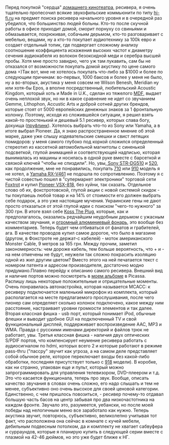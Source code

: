 Перед покупкой "сердца" <a href="/blog/165.html">домашнего кинотеатра</a>, ресивера, я очень тщательно пропесочил всякие звукофильские коммьюнити по типу <a href="http://www.hi-fi.ru/forum/forums.php3">hi-fi.ru</a> на предмет поиска ресивера начального уровня и в очередной раз убедился, что большинство людей больны. Кто-то после скучной работы в офисе приходит домой, сморит порнуху со свиньями и обмазывается, похрюкивая, собачьим дерьмом, кто-то разговаривает с мебелью, вещами, ну а кто-то покупает аудиотехнику за 100k евро и создает отдельный топик, где подвергает сложному анализу соотношение коэффициента искажения высоких частот к диаметру сечения аудиокабеля из волокон безоксидной меди и серебра высшей пробы. Хотя мне просто завидно, чего уж там лукавить, сам бы не отказался от возможности покупать домой акустику по цене самого дома =)Так вот, мне не хотелось покупать что-либо за $1000 и более по следующим причинам: во-первых, 1000 баксов и более у меня не было, ну а во-вторых, акустика у меня совсем не Wilson Benesh, Meridian ну или хотя-бы Epos, а вполне посредственный, любительский Acoustic Kingdom, который хоть и Made in U.K., сделан из тяжелого <a href="http://ru.wikipedia.org/wiki/Древесноволокнистая_плита_средней_плотности">MDF</a>, выдает очень неплохой звук, но ни в какое сравнение не идет со звучанием Gemme, Lithophon, Accustic Arts и доброй сотней других брендов, которые стоят от 5000 европейских денежных знаков за 1 фронтальную колонку. Поэтому, исходя из сложившейся ситуации, я решил взять какой-то простенький и дешевый 5.1 ресивер, которых слава богу, дохуища (<a href="http://www.productwiki.com/a-v-receivers/main/range_msrp-hi_450/">пруфлинк</a>). Хотелось выбрать что-то из Sony или Yamaha, а в итоге выбрал Pioneer. Да, я знаю распространенное мнение об этой марке, даже уже слышу издевательские смешки и свист летящих помидоров: у меня самого глубоко под коркой сложился определенный стереотип из кассетной автомобильной магнитолы с синенькой подсветкой, глупой анимацией и соответствующей надписью, которая вынималась из машины и носилась в одной руке вместе с барсеткой и связкой ключей "чтобы не спиздили". Но, увы,<a href="http://www.sony.ru/product/hcs-home-cinema-receiver/str-dg510"> Sony STR-DG510</a> и <a href="http://www.sony.ru/product/hcs-home-cinema-receiver/str-dg520">520</a>, как продолжение, мне не понравились, покупать <a href="http://www.sony.ru/product/hcs-home-cinema-receiver/str-dg710">710</a> или <a href="http://www.sony.ru/product/hcs-home-cinema-receiver/str-dg910">910</a> модель я не хотел, а <a href="http://www.yamaha.co.jp/english/product/av/products/ht/rxv461.html">Yamaha RX-V461</a> не подошла по сопротивлению. Поэтому я с чистой совестью пошел в "супермаркет электроники" торговой сети <a href="http://www.foxtrot.com.ua/">Foxtrot</a> и купил <a href="http://www.productwiki.com/pioneer-vsx-818v-k">Pioneer VSX-818</a>, без хуйни, так сказать. Отдельное слово об их, фокстротовской, глупой акции с новой системой скидок - ты покупаешь любой товар и на 14% от стоимости его должен выбрать себе подарок, а это уже настоящие мучения. Украинские гены не дают просто отказаться от этой глупой идеи с поиском "чего-то нужного" за 300 грн. В итоге взял себе <a href="http://www.koss.ru/goods/36">Koss The Plug</a>, которые, как и предполагалось, оказались редчайшим неудобным дерьмом с ужасным качеством звучания, и <a href="/media/pictures/fonar.jpg">огромный алюминиевый фонарь</a>, это вообще без комментариев. Теперь будет чем отбиваться от фанатов и грабителей, ага. В качестве проводов купил самое дорогое, что было в магазине (другом, в Фокстроте не держат-с кабелей) - моток американского Monster Cable, 9 метров за 165 грн. Между прочим, заметил закономерность: чем дороже кабель, тем больше вероятность, что + и - на нем отмечены не будут, неужели так сложно покрасить изоляцию одной из жил другим цветом? Вместо этого на ней печатается текст с номером патента и адресом производителя, достаточно модно придумано.Плавно перейду к описанию самого ресивера. Внешний вид и наличие портов можно посмотреть в <a href="http://picasaweb.google.com/solarzine/PioneerVSX818#">моем альбоме</a> в Picassa. Распишу лишь некоторые положительные и отрицательные моменты. Очень понравилась автонастройка, которая называется MCACC: к ресиверу подключается маленький микрофон из комплекта, который располагается на месте предлагаемого прослушивания, после чего пионер сам определяет сколько колонок подключено, какое между ним расстояние, настраивает уровни громкости элементов и так далее. Вторая классная фишка - usb порт, который понимает iPod, обычные флешки и выводит удобное GUI на подключенный TV и свой функциональный дисплей, поддерживает воспроизведение AAC, MP3 и WMA. Правда с русскими именами директорий и файлов трюк не работает, увы. Третья классная фишка - наличия двух оптических S/PDIF портов, что компенсирует неумение ресивера работать с аудиосигналом по hdmi, которых всего 2 и которые работают в режиме pass-thru ("пассру" звучит как угроза, а на самом деле представляет собой обычное реле, которое переключает входы без какой-либо обработки, последняя присутствует только с <a href="http://www.productwiki.com/pioneer-vsx-918v-k/">918</a> модели). В коробке, как ни странно, упакован еще и пульт, который можно запрограммировать для управления телевизором, DVD-плеером и т.д. Это что касается функционала, теперь про звук. Вообще, описать качество звучания в словах очень сложно, его надо слышать и тем не менее, субъективно оно очень высокое для своей ценовой категории. Единственно, с чем пришлось повозиться, - ресивер почему-то отдавал большую часть басов на центр забывая про два низкочастотника на каждом фронте. Звучало это, разумеется, уебански, но после моей победы над нелогичным меню все заработало как нужно. Теперь акустика звучит, повторюсь, субъективно, великолепно учитывая тот факт, что расположена она сейчас в комнате с кучей мебели, дебильным подвесным потолком, да и комплекту не хватает сабвуфера и сурраундов, которые я планирую купить в следующей серии вместе с плазмой на 42-46 дюймов, но это уже будет ближе к НГ.